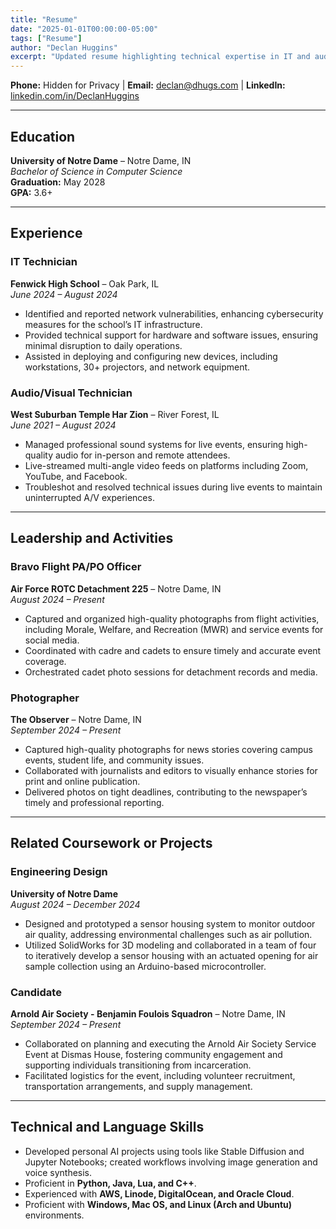 ```yaml
---
title: "Resume"
date: "2025-01-01T00:00:00-05:00"
tags: ["Resume"]
author: "Declan Huggins"
excerpt: "Updated resume highlighting technical expertise in IT and audiovisual support, academic achievements in Computer Science, and dynamic leadership in extracurricular activities."
---
```


**Phone:** Hidden for Privacy | **Email:** [declan@dhugs.com](mailto:declan@dhugs.com) | **LinkedIn:** [linkedin.com/in/DeclanHuggins](https://linkedin.com/in/DeclanHuggins)

---

## Education

**University of Notre Dame** – Notre Dame, IN  
*Bachelor of Science in Computer Science*  
**Graduation:** May 2028  
**GPA:** 3.6+

---

## Experience

### IT Technician  
**Fenwick High School** – Oak Park, IL  
*June 2024 – August 2024*  
- Identified and reported network vulnerabilities, enhancing cybersecurity measures for the school’s IT infrastructure.  
- Provided technical support for hardware and software issues, ensuring minimal disruption to daily operations.  
- Assisted in deploying and configuring new devices, including workstations, 30+ projectors, and network equipment.

### Audio/Visual Technician  
**West Suburban Temple Har Zion** – River Forest, IL  
*June 2021 – August 2024*  
- Managed professional sound systems for live events, ensuring high-quality audio for in-person and remote attendees.  
- Live-streamed multi-angle video feeds on platforms including Zoom, YouTube, and Facebook.  
- Troubleshot and resolved technical issues during live events to maintain uninterrupted A/V experiences.

---

## Leadership and Activities

### Bravo Flight PA/PO Officer  
**Air Force ROTC Detachment 225** – Notre Dame, IN  
*August 2024 – Present*  
- Captured and organized high-quality photographs from flight activities, including Morale, Welfare, and Recreation (MWR) and service events for social media.  
- Coordinated with cadre and cadets to ensure timely and accurate event coverage.  
- Orchestrated cadet photo sessions for detachment records and media.

### Photographer  
**The Observer** – Notre Dame, IN  
*September 2024 – Present*  
- Captured high-quality photographs for news stories covering campus events, student life, and community issues.  
- Collaborated with journalists and editors to visually enhance stories for print and online publication.  
- Delivered photos on tight deadlines, contributing to the newspaper’s timely and professional reporting.

---

## Related Coursework or Projects

### Engineering Design  
**University of Notre Dame**  
*August 2024 – December 2024*  
- Designed and prototyped a sensor housing system to monitor outdoor air quality, addressing environmental challenges such as air pollution.  
- Utilized SolidWorks for 3D modeling and collaborated in a team of four to iteratively develop a sensor housing with an actuated opening for air sample collection using an Arduino-based microcontroller.

### Candidate  
**Arnold Air Society - Benjamin Foulois Squadron** – Notre Dame, IN  
*September 2024 – Present*  
- Collaborated on planning and executing the Arnold Air Society Service Event at Dismas House, fostering community engagement and supporting individuals transitioning from incarceration.  
- Facilitated logistics for the event, including volunteer recruitment, transportation arrangements, and supply management.

---

## Technical and Language Skills

- Developed personal AI projects using tools like Stable Diffusion and Jupyter Notebooks; created workflows involving image generation and voice synthesis.  
- Proficient in **Python, Java, Lua, and C++**.  
- Experienced with **AWS, Linode, DigitalOcean, and Oracle Cloud**.  
- Proficient with **Windows, Mac OS, and Linux (Arch and Ubuntu)** environments.